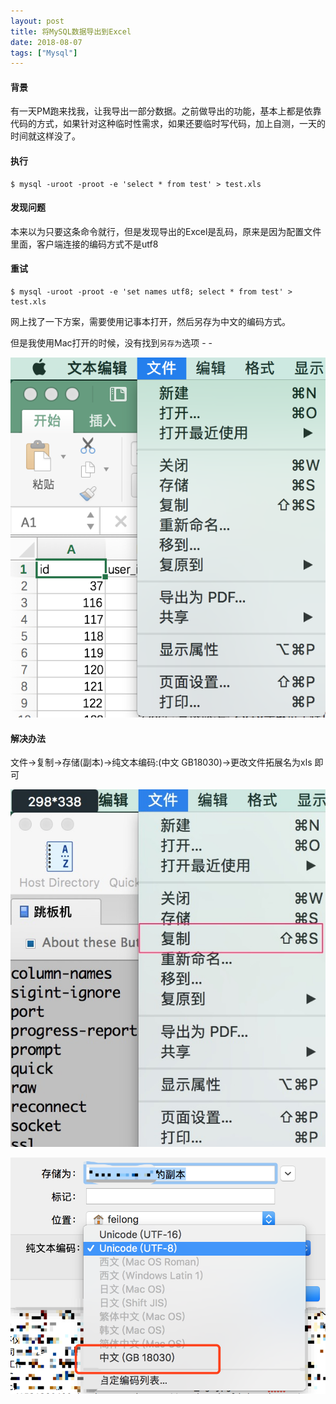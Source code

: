 ```yaml
---
layout: post
title: 将MySQL数据导出到Excel
date: 2018-08-07
tags: ["Mysql"]
---
```


#### 背景

有一天PM跑来找我，让我导出一部分数据。之前做导出的功能，基本上都是依靠代码的方式，如果针对这种临时性需求，如果还要临时写代码，加上自测，一天的时间就这样没了。

#### 执行

    $ mysql -uroot -proot -e 'select * from test' > test.xls

#### 发现问题

本来以为只要这条命令就行，但是发现导出的Excel是乱码，原来是因为配置文件里面，客户端连接的编码方式不是utf8

#### 重试

    $ mysql -uroot -proot -e 'set names utf8; select * from test' > test.xls

网上找了一下方案，需要使用记事本打开，然后另存为中文的编码方式。

但是我使用Mac打开的时候，没有找到`另存为`选项 - -

![](WX20180807-121223@2x.png)

#### 解决办法

文件->复制->存储(副本)->纯文本编码:(中文 GB18030)->更改文件拓展名为xls 即可

![](20180807121627.jpg)

![](WX20180807-122030@2x.png)